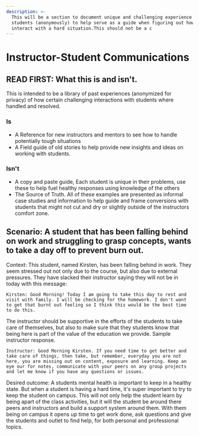 ```yaml
---
description: >-
  This will be a section to document unique and challenging experience with
  students (anonymously) to help serve as a guide when figuring out how to
  interact with a hard situation.This should not be a c
---
```


# Instructor-Student Communications

## READ FIRST: What this is and isn't.

This is intended to be a library of past experiences \(anonymized for privacy\) of how certain challenging interactions with students where handled and resolved.

### Is

* A Reference for new instructors and mentors to see how to handle potentially tough situations 
* A Field guide of old stories to help provide new insights and ideas on working with students.

### Isn't

* A copy and paste guide, Each student is unique in their problems, use these to help fuel healthy responses using knowledge of the others
* The Source of Truth. All of these examples are presented as informal case studies and information to help guide and frame conversions with students that might not cut and dry or slightly outside of the instructors comfort zone.  

## Scenario: A student that has been falling behind on work and struggling to grasp concepts, wants to take a day off to prevent burn out.  

Context: This student, named Kirsten, has been falling behind in work. They seem stressed out not only due to the course, but also due to external pressures. They have slacked their instructor saying they will not be in today with this message:

`Kirsten: Good Morning! Today I am going to take this day to rest and visit with family. I will be checking for the homework. I don't want to get that burnt out feeling so I think this would be the best time to do this.`

The instructor should be supportive in the efforts of the students to take care of themselves, but also to make sure that they students know that being here is part of the value of the education we provide. Sample instructor response.

`Instructor: Good Morning Kirsten. If you need time to get better and take care of things, then take, but remember, everyday you are not here, you are missing out on content, exposure and learning. Keep an eye our for notes, communicate with your peers on any group projects and let me know if you have any questions or issues.`

Desired outcome: A students mental health is important to keep in a healthy state. But when a student is having a hard time, it's super important to try to keep the student on campus. This will not only help the student learn by being apart of the class activities, but it will the student be around there peers and instructors and build a support system around them. With them being on campus it opens up time to get work done, ask questions and give the students and outlet to find help, for both personal and professional topics. 


